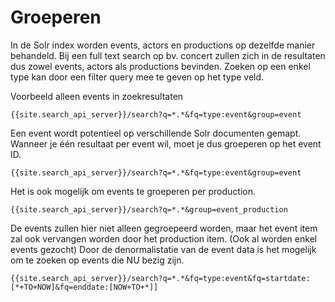 ---
---

# Groeperen

In de Solr index worden events, actors en productions op dezelfde manier behandeld. Bij een full text search op bv. concert zullen zich in de resultaten dus zowel events, actors als productions bevinden. Zoeken op een enkel type kan door een filter query mee te geven op het type veld.

Voorbeeld alleen events in zoekresultaten

 ```
{{site.search_api_server}}/search?q=*.*&fq=type:event&group=event
```

Een event wordt potentieel op verschillende Solr documenten gemapt. Wanneer je één resultaat per event wil, moet je dus groeperen op het event ID.


```
{{site.search_api_server}}/search?q=*.*&fq=type:event&group=event
```

Het is ook mogelijk om events te groeperen per production.

```
{{site.search_api_server}}/search?q=*.*&group=event_production
```

De events zullen hier niet alleen gegroepeerd worden, maar het event item zal ook vervangen worden door het production item. (Ook al worden enkel events gezocht) Door de denormalistatie van de event data is het mogelijk om te zoeken op events die NU bezig zijn.

```
{{site.search_api_server}}/search?q=*.*&fq=type:event&fq=startdate:[*+TO+NOW]&fq=enddate:[NOW+TO+*]]
```
